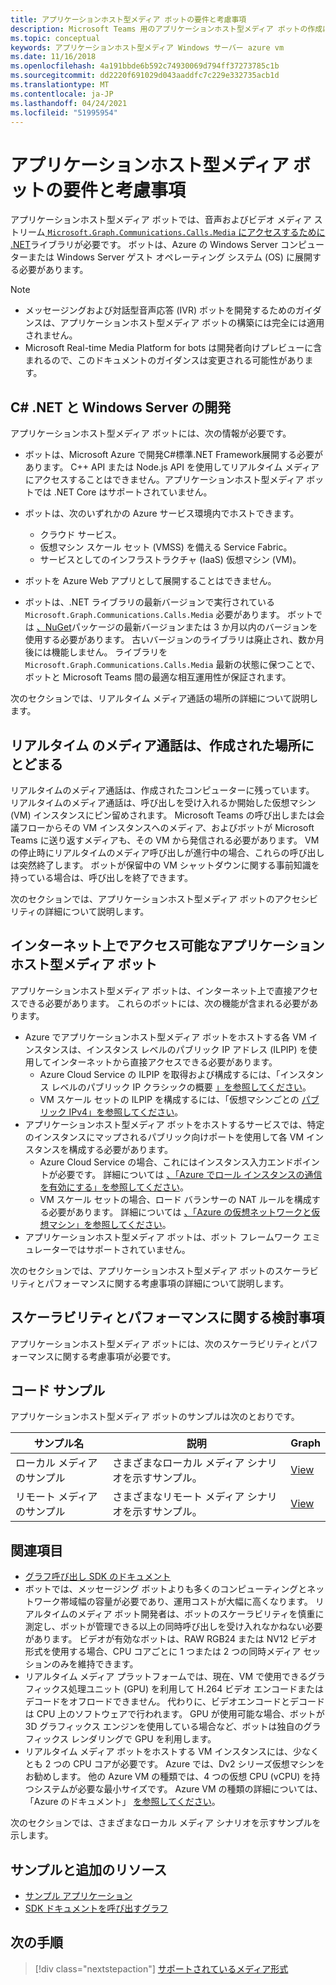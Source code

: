 ```yaml
---
title: アプリケーションホスト型メディア ボットの要件と考慮事項
description: Microsoft Teams 用のアプリケーションホスト型メディア ボットの作成に関連する重要な要件と考慮事項について説明します。
ms.topic: conceptual
keywords: アプリケーションホスト型メディア Windows サーバー azure vm
ms.date: 11/16/2018
ms.openlocfilehash: 4a191bbde6b592c74930069d794ff37273785c1b
ms.sourcegitcommit: dd2220f691029d043aaddfc7c229e332735acb1d
ms.translationtype: MT
ms.contentlocale: ja-JP
ms.lasthandoff: 04/24/2021
ms.locfileid: "51995954"
---
```

# <a name="requirements-and-considerations-for-application-hosted-media-bots"></a>アプリケーションホスト型メディア ボットの要件と考慮事項

アプリケーションホスト型メディア ボットでは、音声およびビデオ メディア ストリーム[ `Microsoft.Graph.Communications.Calls.Media` にアクセスするために .NET](https://www.nuget.org/packages/Microsoft.Graph.Communications.Calls.Media/)ライブラリが必要です。 ボットは、Azure の Windows Server コンピューターまたは Windows Server ゲスト オペレーティング システム (OS) に展開する必要があります。

> [!NOTE]
> * メッセージングおよび対話型音声応答 (IVR) ボットを開発するためのガイダンスは、アプリケーションホスト型メディア ボットの構築には完全には適用されません。
> * Microsoft Real-time Media Platform for bots は開発者向けプレビューに含まれるので、このドキュメントのガイダンスは変更される可能性があります。

## <a name="c-or-net-and-windows-server-for-development"></a>C# .NET と Windows Server の開発

アプリケーションホスト型メディア ボットには、次の情報が必要です。

- ボットは、Microsoft Azure で開発C#標準.NET Framework展開する必要があります。 C++ API または Node.js API を使用してリアルタイム メディアにアクセスすることはできません。アプリケーションホスト型メディア ボットでは .NET Core はサポートされていません。

- ボットは、次のいずれかの Azure サービス環境内でホストできます。
    - クラウド サービス。
    - 仮想マシン スケール セット (VMSS) を備える Service Fabric。
    - サービスとしてのインフラストラクチャ (IaaS) 仮想マシン (VM)。  
  
- ボットを Azure Web アプリとして展開することはできません。

- ボットは、.NET ライブラリの最新バージョンで実行されている `Microsoft.Graph.Communications.Calls.Media` 必要があります。 ボットでは [、NuGet](https://www.nuget.org/packages/Microsoft.Graph.Communications.Calls.Media/)パッケージの最新バージョンまたは 3 か月以内のバージョンを使用する必要があります。 古いバージョンのライブラリは廃止され、数か月後には機能しません。 ライブラリを `Microsoft.Graph.Communications.Calls.Media` 最新の状態に保つことで、ボットと Microsoft Teams 間の最適な相互運用性が保証されます。

次のセクションでは、リアルタイム メディア通話の場所の詳細について説明します。

## <a name="real-time-media-calls-stay-where-they-are-created"></a>リアルタイム のメディア通話は、作成された場所にとどまる

リアルタイムのメディア通話は、作成されたコンピューターに残っています。 リアルタイムのメディア通話は、呼び出しを受け入れるか開始した仮想マシン (VM) インスタンスにピン留めされます。 Microsoft Teams の呼び出しまたは会議フローからその VM インスタンスへのメディア、およびボットが Microsoft Teams に送り返すメディアも、その VM から発信される必要があります。 VM の停止時にリアルタイムのメディア呼び出しが進行中の場合、これらの呼び出しは突然終了します。 ボットが保留中の VM シャットダウンに関する事前知識を持っている場合は、呼び出しを終了できます。

次のセクションでは、アプリケーションホスト型メディア ボットのアクセシビリティの詳細について説明します。

## <a name="application-hosted-media-bots-accessible-on-the-internet"></a>インターネット上でアクセス可能なアプリケーションホスト型メディア ボット

アプリケーションホスト型メディア ボットは、インターネット上で直接アクセスできる必要があります。 これらのボットには、次の機能が含まれる必要があります。

- Azure でアプリケーションホスト型メディア ボットをホストする各 VM インスタンスは、インスタンス レベルのパブリック IP アドレス (ILPIP) を使用してインターネットから直接アクセスできる必要があります。
    - Azure Cloud Service の ILPIP を取得および構成するには、「インスタンス レベルのパブリック IP クラシックの概要 [」を参照してください](/azure/virtual-network/virtual-networks-instance-level-public-ip)。
    - VM スケール セットの ILPIP を構成するには、「仮想マシンごとの [パブリック IPv4」を参照してください](/azure/virtual-machine-scale-sets/virtual-machine-scale-sets-networking#public-ipv4-per-virtual-machine)。
- アプリケーションホスト型メディア ボットをホストするサービスでは、特定のインスタンスにマップされるパブリック向けポートを使用して各 VM インスタンスを構成する必要があります。
    - Azure Cloud Service の場合、これにはインスタンス入力エンドポイントが必要です。 詳細については [、「Azure でロール インスタンスの通信を有効にする」を参照してください](/azure/cloud-services/cloud-services-enable-communication-role-instances)。
    - VM スケール セットの場合、ロード バランサーの NAT ルールを構成する必要があります。 詳細については [、「Azure の仮想ネットワークと仮想マシン」を参照してください](/azure/virtual-machines/windows/network-overview)。
- アプリケーションホスト型メディア ボットは、ボット フレームワーク エミュレーターではサポートされていません。

次のセクションでは、アプリケーションホスト型メディア ボットのスケーラビリティとパフォーマンスに関する考慮事項の詳細について説明します。

## <a name="scalability-and-performance-considerations"></a>スケーラビリティとパフォーマンスに関する検討事項

アプリケーションホスト型メディア ボットには、次のスケーラビリティとパフォーマンスに関する考慮事項が必要です。

## <a name="code-sample"></a>コード サンプル

アプリケーションホスト型メディア ボットのサンプルは次のとおりです。

| **サンプル名** | **説明** | **Graph** |
|------------|-------------|-----------|
| ローカル メディアのサンプル | さまざまなローカル メディア シナリオを示すサンプル。 | [View](https://github.com/microsoftgraph/microsoft-graph-comms-samples/tree/master/Samples/V1.0Samples/LocalMediaSamples) |
| リモート メディアのサンプル | さまざまなリモート メディア シナリオを示すサンプル。 | [View](https://github.com/microsoftgraph/microsoft-graph-comms-samples/tree/master/Samples/V1.0Samples/RemoteMediaSamples) |

## <a name="see-also"></a>関連項目

- [グラフ呼び出し SDK のドキュメント](https://microsoftgraph.github.io/microsoft-graph-comms-samples/docs/)
- ボットでは、メッセージング ボットよりも多くのコンピューティングとネットワーク帯域幅の容量が必要であり、運用コストが大幅に高くなります。 リアルタイムのメディア ボット開発者は、ボットのスケーラビリティを慎重に測定し、ボットが管理できる以上の同時呼び出しを受け入れなかねない必要があります。 ビデオが有効なボットは、RAW RGB24 または NV12 ビデオ形式を使用する場合、CPU コアごとに 1 つまたは 2 つの同時メディア セッションのみを維持できます。
- リアルタイム メディア プラットフォームでは、現在、VM で使用できるグラフィックス処理ユニット (GPU) を利用して H.264 ビデオ エンコードまたはデコードをオフロードできません。 代わりに、ビデオエンコードとデコードは CPU 上のソフトウェアで行われます。 GPU が使用可能な場合、ボットが 3D グラフィックス エンジンを使用している場合など、ボットは独自のグラフィックス レンダリングで GPU を利用します。
- リアルタイム メディア ボットをホストする VM インスタンスには、少なくとも 2 つの CPU コアが必要です。 Azure では、Dv2 シリーズ仮想マシンをお勧めします。 他の Azure VM の種類では、4 つの仮想 CPU (vCPU) を持つシステムが必要な最小サイズです。 Azure VM の種類の詳細については、「Azure のドキュメント」 [を参照してください](/azure/virtual-machines/windows/sizes-general)。

次のセクションでは、さまざまなローカル メディア シナリオを示すサンプルを示します。

## <a name="samples-and-additional-resources"></a>サンプルと追加のリソース

- [サンプル アプリケーション](https://github.com/microsoftgraph/microsoft-graph-comms-samples/tree/master/Samples/V1.0Samples/LocalMediaSamples)
- [SDK ドキュメントを呼び出すグラフ](https://microsoftgraph.github.io/microsoft-graph-comms-samples/docs/)

## <a name="next-step"></a>次の手順

> [!div class="nextstepaction"]
> [サポートされているメディア形式](~/resources/media-formats.md)

